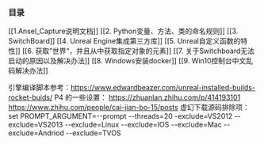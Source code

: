 ### 目录
[[1.Ansel_Capture说明文档]]
[[2. Python变量、方法、类的命名规则]]
[[3. SwitchBoard]]
[[4. Unreal Engine集成第三方库]]
[[5. Unreal自定义函数的特性]]
[[6. 获取”世界“，并且从中获取指定对象的元素]]
[[7. 关于Switchboard无法启动的原因以及解决办法]]
[[8. Windows安装docker]]
[[9. Win10控制台中文乱码解决办法]]

引擎编译脚本参考：https://www.edwardbeazer.com/unreal-installed-builds-rocket-buids/
P4 的一些设置：
https://zhuanlan.zhihu.com/p/414193101
https://www.zhihu.com/people/cai-jian-bo-15/posts
虚幻下载源码排除项：
set PROMPT_ARGUMENT=--prompt --threads=20 -exclude=VS2012 --exclude=VS2013 --exclude=Linux --exclude=IOS --exclude=Mac --exclude=Andriod --exclude=TVOS
